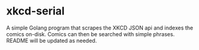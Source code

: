 # xkcd-serial

A simple Golang program that scrapes the XKCD JSON api and indexes the comics on-disk. Comics can then be searched with simple phrases. README will be updated as needed.